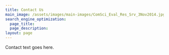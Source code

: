 ```yaml
---
title: Contact Us
main_image: /assets/images/main-images/ComSci_Eval_Res_Srv_3Nov2014.jpg
search_engine_optimization:
  page_title:
  page_description:
layout: page
---
```


Contact text goes here.